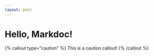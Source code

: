 ```yaml
---
layout: post
---
```


# Hello, Markdoc!

{% callout type="caution" %}
This is a caution callout!
{% /callout %}